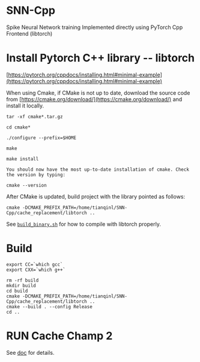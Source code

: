 # SNN-Cpp
Spike Neural Network training Implemented directly using PyTorch Cpp Frontend (libtorch)

# Install Pytorch C++ library -- libtorch
[https://pytorch.org/cppdocs/installing.html#minimal-example](https://pytorch.org/cppdocs/installing.html#minimal-example)


When using Cmake, if CMake is not up to date, download the source code from [https://cmake.org/download/](https://cmake.org/download/) and install it locally.
```
tar -xf cmake*.tar.gz

cd cmake*

./configure --prefix=$HOME

make

make install

You should now have the most up-to-date installation of cmake. Check the version by typing:

cmake --version
```

After CMake is updated, build project with the library pointed as follows:
```
cmake -DCMAKE_PREFIX_PATH=/home/tianqinl/SNN-Cpp/cache_replacement/libtorch ..
```
See [`build_binary.sh`](cache_replacement/build_binary.sh) for how to compile with libtorch properly.

# Build
```
export CC=`which gcc`
export CXX=`which g++`

rm -rf build
mkdir build
cd build 
cmake -DCMAKE_PREFIX_PATH=/home/tianqinl/SNN-Cpp/cache_replacement/libtorch ..
cmake --build . --config Release
cd ..
```


# RUN Cache Champ 2

See [doc](cache_replacement/ChampCache/README.txt) for details.




